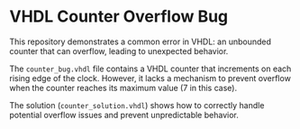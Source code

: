# VHDL Counter Overflow Bug
This repository demonstrates a common error in VHDL: an unbounded counter that can overflow, leading to unexpected behavior.

The `counter_bug.vhdl` file contains a VHDL counter that increments on each rising edge of the clock. However, it lacks a mechanism to prevent overflow when the counter reaches its maximum value (7 in this case).

The solution (`counter_solution.vhdl`) shows how to correctly handle potential overflow issues and prevent unpredictable behavior.
